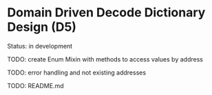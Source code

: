 # Domain Driven Decode Dictionary Design (D5)

Status: in development

TODO: create Enum Mixin  with methods to access values by address

TODO: error handling and not existing addresses

TODO: README.md
